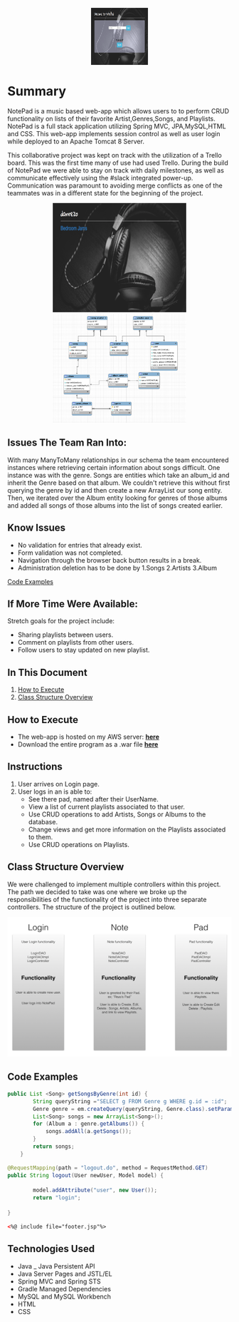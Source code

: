 <p align="center">
<img src="./gitpics/login.png" alt="Home Page Login Screen" style="width:128px;height:128px;">
</p>


# Summary
NotePad is a music based web-app which allows users to to perform CRUD functionality on lists of their favorite Artist,Genres,Songs, and Playlists. NotePad is a full stack application utilizing Spring MVC, JPA,MySQL,HTML and CSS. This web-app implements session control as well as user login while deployed to an Apache Tomcat 8 Server.

This collaborative project was kept on track with the utilization of a Trello board. This was the first time many of use had used Trello. During the build of NotePad we were able to stay on track with daily milestones, as well as communicate effectively using the #slack integrated power-up. Communication was paramount to avoiding merge conflicts as one of the teammates was in a different state for the beginning of the project.


<p align="center">
<img src="./gitpics/pad.png" alt="Groovy Pad"  width="300px" height="245px">
<img src="./gitpics/schema.png" alt="model" width="300px" height="245px">
</p>

## Issues The Team Ran Into:
With many ManyToMany relationships in our schema the team encountered instances where retrieving certain information about songs difficult. One instance was with the genre. Songs are entities which take an album_id and inherit the Genre based on that album. We couldn't retrieve this without first querying the genre by id and then create a new ArrayList our song entity. Then, we iterated over the Album entity looking for genres of those albums and added all songs of those albums into the list of songs created earlier.

## Know Issues
- No validation for entries that already exist.
- Form validation was not completed.
- Navigation through the browser back button results in a break.
- Administration deletion has to be done by
  1.Songs
  2.Artists
  3.Album



[Code Examples](#code-examples)

## If More Time Were Available:
  Stretch goals for the project include:
  - Sharing playlists between users.
  - Comment on playlists from other users.
  - Follow users to stay updated on new playlist.

## In This Document
1. [How to Execute](#how-to-execute)
2. [Class Structure Overview](#class-structure-overview)

## How to Execute
- The web-app is hosted on my AWS server: <a href="http://danrezo.com/">**here**</a>
- Download the entire program as a .war file <a href="https://github.com/DanRezo/NotePad/blob/master/NotePadMVC.war">**here**</a>

## Instructions
1. User arrives on Login page.
2. User logs in an is able to:
    - See there pad, named after their UserName.
    - View a list of current playlists associated to that user.
    - Use CRUD operations to add Artists, Songs or Albums to the database.
    - Change views and get more information on the Playlists associated to them.
    - Use CRUD operations on Playlists.



## Class Structure Overview
   We were challenged to implement multiple controllers within this project. The path we decided to take was one where we broke up the responsibilities of the functionality of the project into three separate controllers. The structure of the project is outlined below.

![alt text](gitpics/Structure.png "Overview of Project Structure")

## Code Examples
``` java
public List <Song> getSongsByGenre(int id) {
		String queryString ="SELECT g FROM Genre g WHERE g.id = :id";
		Genre genre = em.createQuery(queryString, Genre.class).setParameter("id", id).getSingleResult();
		List<Song> songs = new ArrayList<Song>();
		for (Album a : genre.getAlbums()) {
			songs.addAll(a.getSongs());
		}
		return songs;
	}

```

```java
@RequestMapping(path = "logout.do", method = RequestMethod.GET)
public String logout(User newUser, Model model) {

        model.addAttribute("user", new User());
        return "login";

}
```

```HTML
<%@ include file="footer.jsp"%>
```

## Technologies Used

- Java
_ Java Persistent API
- Java Server Pages and JSTL/EL
- Spring MVC and Spring STS
- Gradle Managed Dependencies
- MySQL and MySQL Workbench
- HTML
- CSS
